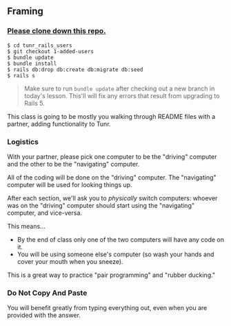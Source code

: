 ## Framing

### [Please clone down this repo.](https://github.com/ga-wdi-exercises/tunr_rails_users)

```
$ cd tunr_rails_users
$ git checkout 1-added-users
$ bundle update
$ bundle install
$ rails db:drop db:create db:migrate db:seed
$ rails s
```

> Make sure to run `bundle update` after checking out a new branch in today's lesson. This'll will fix any errors that result from upgrading to Rails 5.

This class is going to be mostly you walking through README files with a partner, adding functionality to Tunr.

### Logistics

With your partner, please pick one computer to be the "driving" computer and the other to be the "navigating" computer.

All of the coding will be done on the "driving" computer. The "navigating" computer will be used for looking things up.

After each section, we'll ask you to *physically* switch computers: whoever was on the "driving" computer should start using the "navigating" computer, and vice-versa.

This means...
- By the end of class only one of the two computers will have any code on it.
- You will be using someone else's computer (so wash your hands and cover your mouth when you sneeze).

This is a great way to practice "pair programming" and "rubber ducking."

### Do Not Copy And Paste

You will benefit greatly from typing everything out, even when you are provided with the answer.
